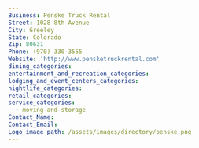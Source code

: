 ```yaml
---
Business: Penske Truck Rental
Street: 1028 8th Avenue
City: Greeley
State: Colorado
Zip: 80631
Phone: (970) 330-3555
Website: 'http://www.pensketruckrental.com'
dining_categories:
entertainment_and_recreation_categories:
lodging_and_event_centers_categories:
nightlife_categories:
retail_categories:
service_categories:
  - moving-and-storage
Contact_Name:
Contact_Email:
Logo_image_path: /assets/images/directory/penske.png
---
```



